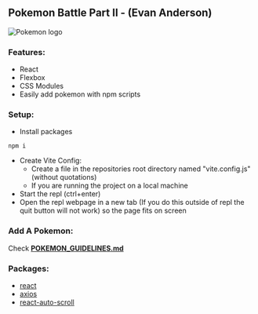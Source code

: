 ## Pokemon Battle Part II - (Evan Anderson)

![Pokemon logo](https://upload.wikimedia.org/wikipedia/commons/thumb/9/98/International_Pok%C3%A9mon_logo.svg/640px-International_Pok%C3%A9mon_logo.svg.png)

### Features:
- React
- Flexbox
- CSS Modules
- Easily add pokemon with npm scripts

### Setup:
- Install packages
```
npm i
```
- Create Vite Config:
  - Create a file in the repositories root directory named "vite.config.js" (without quotations)
  - If you are running the project on a local machine
- Start the repl (ctrl+enter)
- Open the repl webpage in a new tab (If you do this outside of repl the quit button will not work) so the page fits on screen

### Add A Pokemon:
Check [**POKEMON_GUIDELINES.md**](https://github.com/TheeeEVan/PokemonBattle/blob/main/POKEMON_GUIDELINES.md)
### Packages:
- [react](https://reactjs.org/)
- [axios](https://www.npmjs.com/package/axios)
- [react-auto-scroll](https://github.com/brianmcallister/react-auto-scroll)
